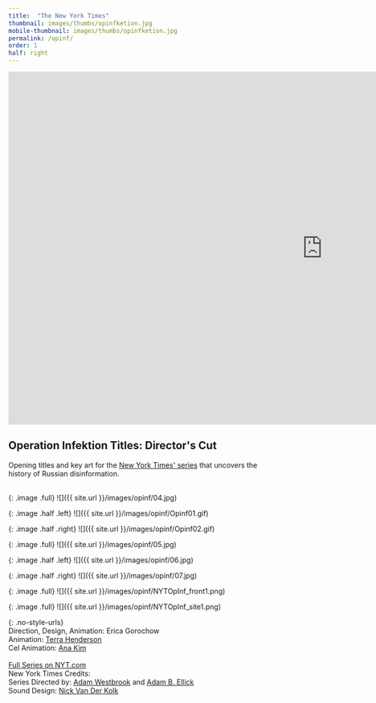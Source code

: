 ```yaml
---
title:  "The New York Times"
thumbnail: images/thumbs/opinfketion.jpg
mobile-thumbnail: images/thumbs/opinfketion.jpg
permalink: /opinf/
order: 1
half: right
---
```


<div class='embed-container'>
 <iframe src="https://player.vimeo.com/video/266593671?loop=1&color=f16961&title=0&byline=0&portrait=0" width="1250" height="703" frameborder="0" webkitallowfullscreen mozallowfullscreen allowfullscreen></iframe>
</div>

## **Operation Infektion Titles: Director's Cut**

Opening titles and key art for the [New York Times' series](https://www.nytimes.com/2018/11/12/opinion/russia-meddling-disinformation-fake-news-elections.html) that uncovers the history of Russian disinformation. 

<br/>
{: .image .full}
![]({{ site.url }}/images/opinf/04.jpg)

{: .image .half .left}
![]({{ site.url }}/images/opinf/Opinf01.gif)

{: .image .half .right}
![]({{ site.url }}/images/opinf/Opinf02.gif)

{: .image .full}
![]({{ site.url }}/images/opinf/05.jpg)

{: .image .half .left}
![]({{ site.url }}/images/opinf/06.jpg)

{: .image .half .right}
![]({{ site.url }}/images/opinf/07.jpg)

{: .image .full}
![]({{ site.url }}/images/opinf/NYTOpInf_front1.png)

{: .image .full}
![]({{ site.url }}/images/opinf/NYTOpInf_site1.png)

{: .no-style-urls}
<br/>
Direction, Design, Animation: Erica Gorochow <br/>
Animation: [Terra Henderson](http://terrahenderson.com)<br/>
Cel Animation: [Ana Kim](http://www.anajkim.com/)<br/>
<br/>
[Full Series on NYT.com](https://www.nytimes.com/2018/11/12/opinion/russia-meddling-disinformation-fake-news-elections.html)<br/>
New York Times Credits:<br/>
Series Directed by: [Adam Westbrook](https://www.adamwestbrook.co.uk/) and [Adam B. Ellick](https://www.nytimes.com/by/adam-b-ellick)<br/>
Sound Design: [Nick Van Der Kolk](http://loveandradio.org/)<br/>

<br/>